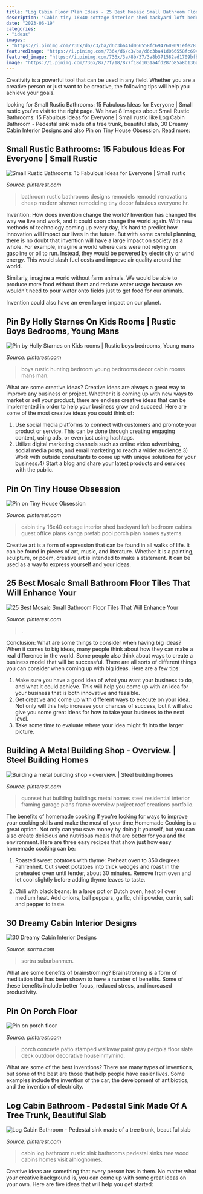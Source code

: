 ```yaml
---
title: "Log Cabin Floor Plan Ideas - 25 Best Mosaic Small Bathroom Floor Tiles That Will Enhance Your"
description: "Cabin tiny 16x40 cottage interior shed backyard loft bedroom cabins guest office plans kanga prefab pool porch plan homes systems"
date: "2023-06-19"
categories:
- "ideas"
images:
- "https://i.pinimg.com/736x/d6/c3/ba/d6c3ba41d066558fc6947609091efe28.jpg"
featuredImage: "https://i.pinimg.com/736x/d6/c3/ba/d6c3ba41d066558fc6947609091efe28.jpg"
featured_image: "https://i.pinimg.com/736x/3a/8b/37/3a8b371582ad1709bfbcaad8f17f8e4a.jpg"
image: "https://i.pinimg.com/736x/87/7f/18/877f18d1031a4fd287b85a8b136ad597--backyard-house-backyard-office.jpg"
---
```



Creativity is a powerful tool that can be used in any field. Whether you are a creative person or just want to be creative, the following tips will help you achieve your goals.

	

		
looking for Small Rustic Bathrooms: 15 Fabulous Ideas for Everyone | Small rustic you've visit to the right page. We have 8 Images about Small Rustic Bathrooms: 15 Fabulous Ideas for Everyone | Small rustic like Log Cabin Bathroom - Pedestal sink made of a tree trunk, beautiful slab, 30 Dreamy Cabin Interior Designs and also Pin on Tiny House Obsession. Read more:
		
    
## Small Rustic Bathrooms: 15 Fabulous Ideas For Everyone | Small Rustic

<img loading=lazy src="https://i.pinimg.com/736x/83/bc/1b/83bc1b9375b992de6618b313ea2b47eb.jpg" onerror="this.onerror=null;this.src='https://tse1.mm.bing.net/th?id=OIP.fwsxZsyNzJu4G29JkIyndwHaLH&amp;pid=15.1';" alt="Small Rustic Bathrooms: 15 Fabulous Ideas for Everyone | Small rustic">

_Source: pinterest.com_

>bathroom rustic bathrooms designs remodels remodel renovations cheap modern shower remodeling tiny decor fabulous everyone hr. 

	

Invention: How does invention change the world?
Invention has changed the way we live and work, and it could soon change the world again. With new methods of technology coming up every day, it’s hard to predict how innovation will impact our lives in the future. But with some careful planning, there is no doubt that invention will have a large impact on society as a whole. 
For example, imagine a world where cars were not relying on gasoline or oil to run. Instead, they would be powered by electricity or wind energy. This would slash fuel costs and improve air quality around the world. 

Similarly, imagine a world without farm animals. We would be able to produce more food without them and reduce water usage because we wouldn’t need to pour water onto fields just to get food for our animals. 

 Invention could also have an even larger impact on our planet.

    
## Pin By Holly Starnes On Kids Rooms | Rustic Boys Bedrooms, Young Mans

<img loading=lazy src="https://i.pinimg.com/736x/35/12/e5/3512e557b1464aafdc94977421cddbd1.jpg" onerror="this.onerror=null;this.src='https://tse4.mm.bing.net/th?id=OIP.M82t96xKDVyiUwSC58KgkAHaJ3&amp;pid=15.1';" alt="Pin by Holly Starnes on Kids rooms | Rustic boys bedrooms, Young mans">

_Source: pinterest.com_

>boys rustic hunting bedroom young bedrooms decor cabin rooms mans man. 

	

What are some creative ideas?
Creative ideas are always a great way to improve any business or project. Whether it is coming up with new ways to market or sell your product, there are endless creative ideas that can be implemented in order to help your business grow and succeed. Here are some of the most creative ideas you could think of:
1) Use social media platforms to connect with customers and promote your product or service. This can be done through creating engaging content, using ads, or even just using hashtags.
2) Utilize digital marketing channels such as online video advertising, social media posts, and email marketing to reach a wider audience.3) Work with outside consultants to come up with unique solutions for your business.4) Start a blog and share your latest products and services with the public.

    
## Pin On Tiny House Obsession

<img loading=lazy src="https://i.pinimg.com/736x/87/7f/18/877f18d1031a4fd287b85a8b136ad597--backyard-house-backyard-office.jpg" onerror="this.onerror=null;this.src='https://tse4.mm.bing.net/th?id=OIP.BCK8EEaZk29QFOTNOf0X3QHaLJ&amp;pid=15.1';" alt="Pin on Tiny House Obsession">

_Source: pinterest.com_

>cabin tiny 16x40 cottage interior shed backyard loft bedroom cabins guest office plans kanga prefab pool porch plan homes systems. 

	

Creative art is a form of expression that can be found in all walks of life. It can be found in pieces of art, music, and literature. Whether it is a painting, sculpture, or poem, creative art is intended to make a statement. It can be used as a way to express yourself and your ideas.

    
## 25 Best Mosaic Small Bathroom Floor Tiles That Will Enhance Your

<img loading=lazy src="https://i.pinimg.com/736x/3a/8b/37/3a8b371582ad1709bfbcaad8f17f8e4a.jpg" onerror="this.onerror=null;this.src='https://tse3.mm.bing.net/th?id=OIP.9iRCPFpBF1E5VYOGyw4DnQHaJ3&amp;pid=15.1';" alt="25 Best Mosaic Small Bathroom Floor Tiles That Will Enhance Your">

_Source: pinterest.com_

>. 

	

Conclusion: What are some things to consider when having big ideas?
When it comes to big ideas, many people think about how they can make a real difference in the world. Some people also think about ways to create a business model that will be successful. There are all sorts of different things you can consider when coming up with big ideas. Here are a few tips: 
1) Make sure you have a good idea of what you want your business to do, and what it could achieve. This will help you come up with an idea for your business that is both innovative and feasible. 
2) Get creative and come up with different ways to execute on your idea. Not only will this help increase your chances of success, but it will also give you some great ideas for how to take your business to the next level. 
3) Take some time to evaluate where your idea might fit into the larger picture.

    
## Building A Metal Building Shop - Overview. | Steel Building Homes

<img loading=lazy src="https://i.pinimg.com/736x/d6/c3/ba/d6c3ba41d066558fc6947609091efe28.jpg" onerror="this.onerror=null;this.src='https://tse1.mm.bing.net/th?id=OIP.ZXVbfvtPf6DjBjRsENdThgHaNK&amp;pid=15.1';" alt="Building a metal building shop - overview. | Steel building homes">

_Source: pinterest.com_

>quonset hut building buildings metal homes steel residential interior framing garage plans frame overview project roof creations portfolio. 

	

The benefits of homemade cooking
If you're looking for ways to improve your cooking skills and make the most of your time,Homemade Cooking is a great option. Not only can you save money by doing it yourself, but you can also create delicious and nutritious meals that are better for you and the environment. Here are three easy recipes that show just how easy homemade cooking can be: 
1. Roasted sweet potatoes with thyme: Preheat oven to 350 degrees Fahrenheit. Cut sweet potatoes into thick wedges and roast in the preheated oven until tender, about 30 minutes. Remove from oven and let cool slightly before adding thyme leaves to taste. 

2. Chili with black beans: In a large pot or Dutch oven, heat oil over medium heat. Add onions, bell peppers, garlic, chili powder, cumin, salt and pepper to taste.

    
## 30 Dreamy Cabin Interior Designs

<img loading=lazy src="https://www.sortra.com/wp-content/uploads/2014/07/log-cabin-interior-design03.jpg" onerror="this.onerror=null;this.src='https://tse1.mm.bing.net/th?id=OIP.QM4MRPiv6mZNftBsnVsH1AHaKy&amp;pid=15.1';" alt="30 Dreamy Cabin Interior Designs">

_Source: sortra.com_

>sortra suburbanmen. 

	

What are some benefits of brainstroming?
Brainstroming is a form of meditation that has been shown to have a number of benefits. Some of these benefits include better focus, reduced stress, and increased productivity.

    
## Pin On Porch Floor

<img loading=lazy src="https://i.pinimg.com/736x/cc/b7/d8/ccb7d8893ab18a628417c485fcf68f99.jpg" onerror="this.onerror=null;this.src='https://tse2.mm.bing.net/th?id=OIP.LhCb5KkjVHq2f8OrfwC9IAHaJ3&amp;pid=15.1';" alt="Pin on porch floor">

_Source: pinterest.com_

>porch concrete patio stamped walkway paint gray pergola floor slate deck outdoor decorative houseinmymind. 

	

What are some of the best inventions?
There are many types of inventions, but some of the best are those that help people have easier lives. Some examples include the invention of the car, the development of antibiotics, and the invention of electricity.

    
## Log Cabin Bathroom - Pedestal Sink Made Of A Tree Trunk, Beautiful Slab

<img loading=lazy src="https://i.pinimg.com/736x/25/41/92/2541927c87037ca55a85c0461e8febd0.jpg" onerror="this.onerror=null;this.src='https://tse1.mm.bing.net/th?id=OIP.YVn6I3GkxuEj-Gv2Zb21cwHaLH&amp;pid=15.1';" alt="Log Cabin Bathroom - Pedestal sink made of a tree trunk, beautiful slab">

_Source: pinterest.com_

>cabin log bathroom rustic sink bathrooms pedestal sinks tree wood cabins homes visit alhloghomes. 

	

Creative ideas are something that every person has in them. No matter what your creative background is, you can come up with some great ideas on your own. Here are five ideas that will help you get started: 

